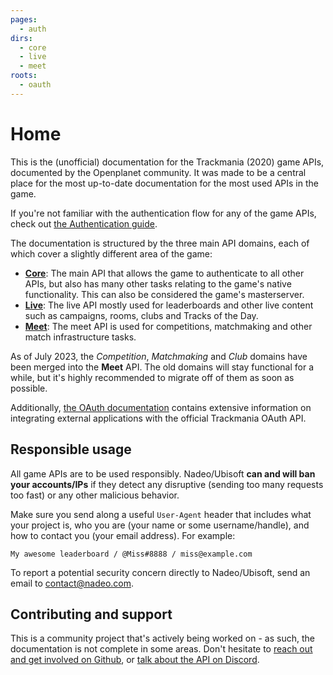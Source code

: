 ```yaml
---
pages:
  - auth
dirs:
  - core
  - live
  - meet
roots:
  - oauth
---
```


# Home
This is the (unofficial) documentation for the Trackmania (2020) game APIs, documented by the Openplanet community. It was made to be a central place for the most up-to-date documentation for the most used APIs in the game.

If you're not familiar with the authentication flow for any of the game APIs, check out [the Authentication guide](/auth).

The documentation is structured by the three main API domains, each of which cover a slightly different area of the game:

* [**Core**](/core): The main API that allows the game to authenticate to all other APIs, but also has many other tasks relating to the game's native functionality. This can also be considered the game's masterserver.
* [**Live**](/live): The live API mostly used for leaderboards and other live content such as campaigns, rooms, clubs and Tracks of the Day.
* [**Meet**](/meet): The meet API is used for competitions, matchmaking and other match infrastructure tasks.

As of July 2023, the *Competition*, *Matchmaking* and *Club* domains have been merged into the **Meet** API. The old domains will stay functional for a while, but it's highly recommended to migrate off of them as soon as possible.

Additionally, [the OAuth documentation](/oauth/summary) contains extensive information on integrating external applications with the official Trackmania OAuth API.

## Responsible usage
All game APIs are to be used responsibly. Nadeo/Ubisoft **can and will ban your accounts/IPs** if they detect any disruptive (sending too many requests too fast) or any other malicious behavior.

Make sure you send along a useful `User-Agent` header that includes what your project is, who you are (your name or some username/handle), and how to contact you (your email address). For example:

```plain
My awesome leaderboard / @Miss#8888 / miss@example.com
```

To report a potential security concern directly to Nadeo/Ubisoft, send an email to <contact@nadeo.com>.

## Contributing and support
This is a community project that's actively being worked on - as such, the documentation is not complete in some areas. Don't hesitate to [reach out and get involved on Github](https://github.com/openplanet-nl/nadeoapi-docs), or [talk about the API on Discord](https://openplanet.dev/link/discord).
